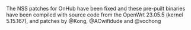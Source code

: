 The NSS patches for OnHub have been fixed and these pre-puilt binaries have been compiled with source code from the OpenWrt 23.05.5 (kernel 5.15.167), and patches by @Kong, @ACwifidude and @vochong

